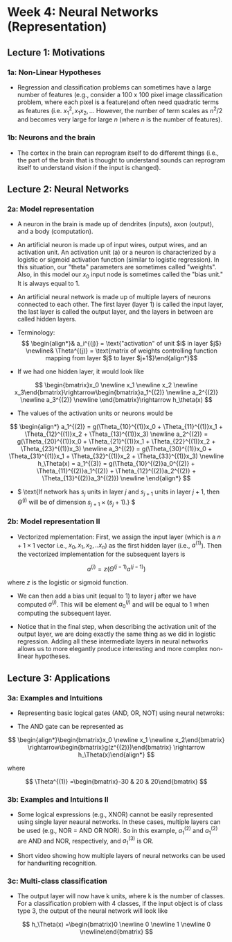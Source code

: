 # Week 4: Neural Networks (Representation)

## Lecture 1: Motivations

### 1a: Non-Linear Hypotheses

* Regression and classification problems can sometimes have a large number of features (e.g., consider a 100 x 100 pixel image classification problem, where each pixel is a feature)and often need quadratic terms as features (i.e. $x_1^2, x_1x_2,..$. However, the number of term scales as $n^2/2$ and becomes very large for large $n$ (where $n$ is the number of features). 

### 1b: Neurons and the brain

* The cortex in the brain can reprogram itself to do differemt things (i.e., the part of the brain that is thought to understand sounds can reprogram itself to understand vision if the input is changed).

## Lecture 2: Neural Networks

### 2a: Model representation

* A neuron in the brain is made up of dendrites (inputs), axon (output), and a body (computation).

* An artificial neuron is made up of input wires, output wires, and an activation unit. An activation unit (a) or a neuron is characterized by a logistic or sigmoid activation function (similar to logistic regression). In this situation, our "theta" parameters are sometimes called "weights". Also, in this model our $x_0$ input node is sometimes called the "bias unit." It is always equal to 1.

* An artificial neural network is made up of multiple layers of neurons connected to each other. The first layer (layer 1) is called the input layer, the last layer is called the output layer, and the layers in between are called hidden layers.

* Terminology: 
$$
\begin{align*}& a_i^{(j)} = \text{"activation" of unit $i$ in layer $j$} \newline& \Theta^{(j)} = \text{matrix of weights controlling function mapping from layer $j$ to layer $j+1$}\end{align*}$$

* If we had one hidden layer, it would look like

$$
\begin{bmatrix}x_0 \newline x_1 \newline x_2 \newline x_3\end{bmatrix}\rightarrow\begin{bmatrix}a_1^{(2)} \newline a_2^{(2)} \newline a_3^{(2)} \newline \end{bmatrix}\rightarrow h_\theta(x)
$$

* The values of the activation units or neurons would be

$$
\begin{align*} a_1^{(2)} = g(\Theta_{10}^{(1)}x_0 + \Theta_{11}^{(1)}x_1 + \Theta_{12}^{(1)}x_2 + \Theta_{13}^{(1)}x_3) \newline a_2^{(2)} = g(\Theta_{20}^{(1)}x_0 + \Theta_{21}^{(1)}x_1 + \Theta_{22}^{(1)}x_2 + \Theta_{23}^{(1)}x_3) \newline a_3^{(2)} = g(\Theta_{30}^{(1)}x_0 + \Theta_{31}^{(1)}x_1 + \Theta_{32}^{(1)}x_2 + \Theta_{33}^{(1)}x_3) \newline h_\Theta(x) = a_1^{(3)} = g(\Theta_{10}^{(2)}a_0^{(2)} + \Theta_{11}^{(2)}a_1^{(2)} + \Theta_{12}^{(2)}a_2^{(2)} + \Theta_{13}^{(2)}a_3^{(2)}) \newline \end{align*}
$$

* $ \text{If network has $s_j$ units in layer $j$ and $s_{j+1}$ units in layer $j+1$, then $\Theta^{(j)}$ will be of dimension $s_{j+1} \times (s_j + 1)$.} $

### 2b: Model representation II

* Vectorized mplementation: First, we assign the input layer (which is a $n+1 \times 1$ vector i.e., $x_0, x_1, x_2, ..x_n$) as the first hidden layer (i.e., $a^{(1)}$). Then the vectorized implementation for the subsequent layers is 

$$
a^{(j)} = z(\Theta^{(j-1)}a^{(j-1)})
$$

where $z$ is the logistic or sigmoid function. 

* We can then add a bias unit (equal to 1) to layer j after we have computed $a^{(j)}$. This will be element $a_0^{(j)}$ and will be equal to 1 when computing the subsequent layer.

* Notice that in the final step, when describing the activation unit of the output layer, we are doing exactly the same thing as we did in logistic regression. Adding all these intermediate layers in neural networks allows us to more elegantly produce interesting and more complex non-linear hypotheses.

## Lecture 3: Applications

### 3a: Examples and Intuitions

* Representing basic logical gates (AND, OR, NOT) using neural netwroks:

* The AND gate can be represented as

$$
\begin{align*}\begin{bmatrix}x_0 \newline x_1 \newline x_2\end{bmatrix} \rightarrow\begin{bmatrix}g(z^{(2)})\end{bmatrix} \rightarrow h_\Theta(x)\end{align*}
$$

where

$$
\Theta^{(1)} =\begin{bmatrix}-30 & 20 & 20\end{bmatrix}
$$

### 3b: Examples and Intuitions II

* Some logical expressions (e.g., XNOR) cannot be easily represented using single layer neaural networks. In these cases, multiple layers can be used (e.g., NOR = AND OR NOR). So in this example, $a_1^{(2)}$ and $a_1^{(2)}$ are AND and NOR, respectively, and $a_1^{(3)}$ is OR.

* Short video showing how multiple layers of neural networks can be used for handwriting recognition.

### 3c: Multi-class classification

* The output layer will now have k units, where k is the number of classes. For a classification problem with 4 classes, if the input object is of class type 3, the output of the neural network will look like

$$
h_\Theta(x) =\begin{bmatrix}0 \newline 0 \newline 1 \newline 0 \newline\end{bmatrix}
$$